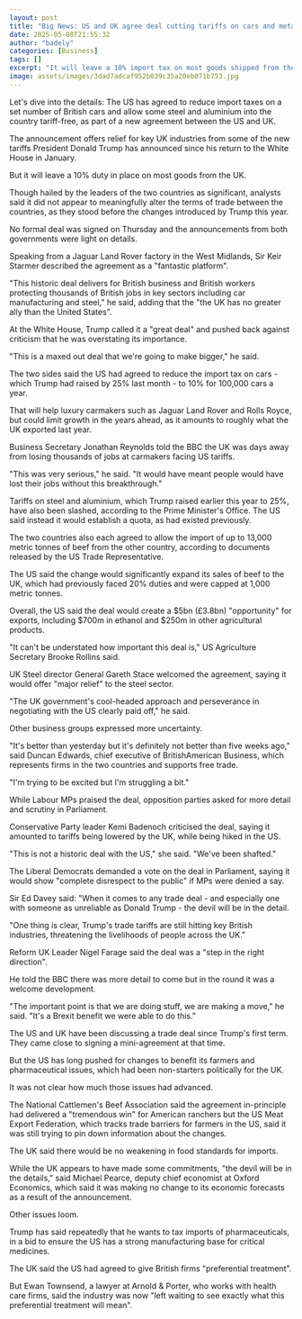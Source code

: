 ```yaml
---
layout: post
title: "Big News: US and UK agree deal cutting tariffs on cars and metals"
date: 2025-05-08T21:55:32
author: "badely"
categories: [Business]
tags: []
excerpt: "It will leave a 10% import tax on most goods shipped from the UK to the US."
image: assets/images/3dad7adcaf952b039c35a20eb071b753.jpg
---
```


Let's dive into the details: The US has agreed to reduce import taxes on a set number of British cars and allow some steel and aluminium into the country tariff-free, as part of a new agreement between the US and UK. 

The announcement offers relief for key UK industries from some of the new tariffs President Donald Trump has announced since his return to the White House in January.

But it will leave a 10% duty in place on most goods from the UK.

Though hailed by the leaders of the two countries as significant, analysts said it did not appear to meaningfully alter the terms of trade between the countries, as they stood before the changes introduced by Trump this year.

No formal deal was signed on Thursday and the announcements from both governments were light on details.

Speaking from a Jaguar Land Rover factory in the West Midlands, Sir Keir Starmer described the agreement as a "fantastic platform".

"This historic deal delivers for British business and British workers protecting thousands of British jobs in key sectors including car manufacturing and steel," he said, adding that the "the UK has no greater ally than the United States".

At the White House, Trump called it a "great deal" and pushed back against criticism that he was overstating its importance.

"This is a maxed out deal that we're going to make bigger," he said.

The two sides said the US had agreed to reduce the import tax on cars - which Trump had raised by 25% last month - to 10% for 100,000 cars a year. 

That will help luxury carmakers such as Jaguar Land Rover and Rolls Royce, but could limit growth in the years ahead, as it amounts to roughly what the UK exported last year.

Business Secretary Jonathan Reynolds told the BBC the UK was days away from losing thousands of jobs at carmakers facing US tariffs.

"This was very serious," he said. "It would have meant people would have lost their jobs without this breakthrough."

Tariffs on steel and aluminium, which Trump raised earlier this year to 25%, have also been slashed, according to the Prime Minister's Office. The US said instead it would establish a quota, as had existed previously.

The two countries also each agreed to allow the import of up to 13,000 metric tonnes of beef from the other country, according to documents released by the US Trade Representative.

The US said the change would significantly expand its sales of beef to the UK, which had previously faced 20% duties and were capped at 1,000 metric tonnes. 

Overall, the US said the deal would create a $5bn (£3.8bn) "opportunity" for exports, including $700m in ethanol and $250m in other agricultural products. 

"It can't be understated how important this deal is," US Agriculture Secretary Brooke Rollins said.

UK Steel director General Gareth Stace welcomed the agreement, saying it would offer "major relief" to the steel sector.

"The UK government's cool-headed approach and perseverance in negotiating with the US clearly paid off," he said. 

Other business groups expressed more uncertainty.

"It's better than yesterday but it's definitely not better than five weeks ago," said Duncan Edwards, chief executive of BritishAmerican Business, which represents firms in the two countries and supports free trade.

"I'm trying to be excited but I'm struggling a bit."

While Labour MPs praised the deal, opposition parties asked for more detail and scrutiny in Parliament.

Conservative Party leader Kemi Badenoch criticised the deal, saying it amounted to tariffs being lowered by the UK, while being hiked in the US.

"This is not a historic deal with the US," she said. "We've been shafted." 

The Liberal Democrats demanded a vote on the deal in Parliament, saying it would show "complete disrespect to the public" if MPs were denied a say.

Sir Ed Davey said: "When it comes to any trade deal - and especially one with someone as unreliable as Donald Trump - the devil will be in the detail.

"One thing is clear, Trump's trade tariffs are still hitting key British industries, threatening the livelihoods of people across the UK."

Reform UK Leader Nigel Farage said the deal was a "step in the right direction".

He told the BBC there was more detail to come but in the round it was a welcome development.

"The important point is that we are doing stuff, we are making a move," he said. "It's a Brexit benefit we were able to do this."

The US and UK have been discussing a trade deal since Trump's first term. They came close to signing a mini-agreement at that time. 

But the US has long pushed for changes to benefit its farmers and pharmaceutical issues, which had been non-starters politically for the UK.

It was not clear how much those issues had advanced. 

The National Cattlemen's Beef Association said the agreement in-principle had delivered a "tremendous win" for American ranchers but the US Meat Export Federation, which tracks trade barriers for farmers in the US, said it was still trying to pin down information about the changes.

The UK said there would be no weakening in food standards for imports. 

While the UK appears to have made some commitments, "the devil will be in the details," said Michael Pearce, deputy chief economist at Oxford Economics, which said it was making no change to its economic forecasts as a result of the announcement.

Other issues loom.

Trump has said repeatedly that he wants to tax imports of pharmaceuticals, in a bid to ensure the US has a strong manufacturing base for critical medicines. 

The UK said the US had agreed to give British firms "preferential treatment". 

But Ewan Townsend, a lawyer at Arnold & Porter, who works with health care firms, said the industry was now "left waiting to see exactly what this preferential treatment will mean".

